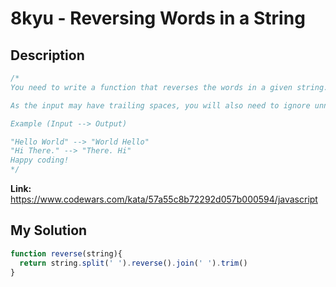 # 8kyu - Reversing Words in a String

## Description
```js
/*
You need to write a function that reverses the words in a given string. Words are always separated by a single space.

As the input may have trailing spaces, you will also need to ignore unneccesary whitespace.

Example (Input --> Output)

"Hello World" --> "World Hello"
"Hi There." --> "There. Hi"
Happy coding!
*/
```

**Link:** https://www.codewars.com/kata/57a55c8b72292d057b000594/javascript

## My Solution
```js
function reverse(string){
  return string.split(' ').reverse().join(' ').trim()
}
```
